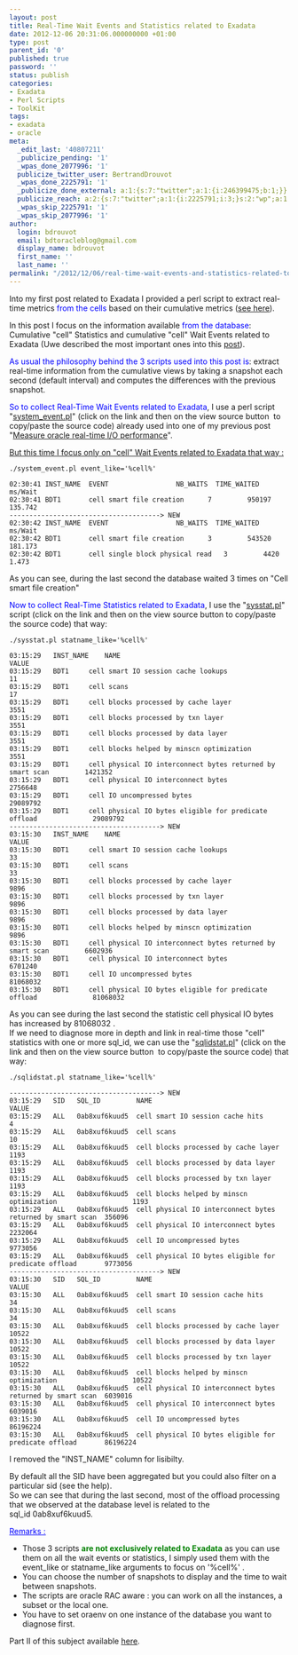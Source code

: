 ```yaml
---
layout: post
title: Real-Time Wait Events and Statistics related to Exadata
date: 2012-12-06 20:31:06.000000000 +01:00
type: post
parent_id: '0'
published: true
password: ''
status: publish
categories:
- Exadata
- Perl Scripts
- ToolKit
tags:
- exadata
- oracle
meta:
  _edit_last: '40807211'
  _publicize_pending: '1'
  _wpas_done_2077996: '1'
  publicize_twitter_user: BertrandDrouvot
  _wpas_done_2225791: '1'
  _publicize_done_external: a:1:{s:7:"twitter";a:1:{i:246399475;b:1;}}
  publicize_reach: a:2:{s:7:"twitter";a:1:{i:2225791;i:3;}s:2:"wp";a:1:{i:0;i:3;}}
  _wpas_skip_2225791: '1'
  _wpas_skip_2077996: '1'
author:
  login: bdrouvot
  email: bdtoracleblog@gmail.com
  display_name: bdrouvot
  first_name: ''
  last_name: ''
permalink: "/2012/12/06/real-time-wait-events-and-statistics-related-to-exadata/"
---
```


Into my first post related to Exadata I provided a perl script to extract real-time metrics <span style="color:#0000ff;">from the cells</span> based on their cumulative metrics ([see here](http://bdrouvot.wordpress.com/2012/11/27/exadata-real-time-metrics-extracted-from-cumulative-metrics/ "Exadata real-time metrics extracted from cumulative metrics")).

In this post I focus on the information available <span style="color:#0000ff;">from the database</span>: Cumulative "cell" Statistics and cumulative "cell" Wait Events related to Exadata (Uwe described the most important ones into this [post](http://uhesse.com/2011/07/06/important-statistics-wait-events-on-exadata/)).

<span style="color:#0000ff;">As usual the philosophy behind the 3 scripts used into this post is</span>: extract real-time information from the cumulative views by taking a snapshot each second (default interval) and computes the differences with the previous snapshot.

<span style="color:#0000ff;">So to collect Real-Time Wait Events related to Exadata</span>, I use a perl script "[system\_event.pl](http://bdrouvot.wordpress.com/system_event/ "system_event")" (click on the link and then on the view source button  to copy/paste the source code) already used into one of my previous post "[Measure oracle real-time I/O performance](http://bdrouvot.wordpress.com/2012/11/20/measure-oracle-real-time-io-performance/ "Measure oracle real-time I/O performance")".

<span style="text-decoration:underline;"><span style="text-decoration:underline;">But this time I focus only on "cell" Wait Events related to Exadata that way :</span></span>

    ./system_event.pl event_like='%cell%'

    02:30:41 INST_NAME  EVENT                 NB_WAITS  TIME_WAITED     ms/Wait
    02:30:41 BDT1       cell smart file creation      7         950197          135.742
    --------------------------------------> NEW
    02:30:42 INST_NAME  EVENT                 NB_WAITS  TIME_WAITED         ms/Wait
    02:30:42 BDT1       cell smart file creation      3         543520          181.173
    02:30:42 BDT1       cell single block physical read   3         4420            1.473

As you can see, during the last second the database waited 3 times on "Cell smart file creation"

<span style="color:#0000ff;">Now to collect Real-Time Statistics related to Exadata</span>, I use the "[sysstat.pl](http://bdrouvot.wordpress.com/sysstat/ "sysstat")" script (click on the link and then on the view source button to copy/paste the source code) that way:

    ./sysstat.pl statname_like='%cell%'

    03:15:29   INST_NAME    NAME                                                               VALUE
    03:15:29   BDT1     cell smart IO session cache lookups                                11
    03:15:29   BDT1     cell scans                                                         17
    03:15:29   BDT1     cell blocks processed by cache layer                               3551
    03:15:29   BDT1     cell blocks processed by txn layer                                 3551
    03:15:29   BDT1     cell blocks processed by data layer                                3551
    03:15:29   BDT1     cell blocks helped by minscn optimization                          3551
    03:15:29   BDT1     cell physical IO interconnect bytes returned by smart scan         1421352
    03:15:29   BDT1     cell physical IO interconnect bytes                                2756648
    03:15:29   BDT1     cell IO uncompressed bytes                                         29089792
    03:15:29   BDT1     cell physical IO bytes eligible for predicate offload              29089792
    --------------------------------------> NEW
    03:15:30   INST_NAME    NAME                                                               VALUE
    03:15:30   BDT1     cell smart IO session cache lookups                                33
    03:15:30   BDT1     cell scans                                                         33
    03:15:30   BDT1     cell blocks processed by cache layer                               9896
    03:15:30   BDT1     cell blocks processed by txn layer                                 9896
    03:15:30   BDT1     cell blocks processed by data layer                                9896
    03:15:30   BDT1     cell blocks helped by minscn optimization                          9896
    03:15:30   BDT1     cell physical IO interconnect bytes returned by smart scan         6602936
    03:15:30   BDT1     cell physical IO interconnect bytes                                6701240
    03:15:30   BDT1     cell IO uncompressed bytes                                         81068032
    03:15:30   BDT1     cell physical IO bytes eligible for predicate offload              81068032

As you can see during the last second the statistic cell physical IO bytes has increased by 81068032 .  
If we need to diagnose more in depth and link in real-time those "cell" statistics with one or more sql\_id, we can use the "[sqlidstat.pl](http://bdrouvot.wordpress.com/perl-scripts/ "sqlidstat")" (click on the link and then on the view source button  to copy/paste the source code) that way:

    ./sqlidstat.pl statname_like='%cell%'

    --------------------------------------> NEW
    03:15:29   SID   SQL_ID         NAME                                    VALUE
    03:15:29   ALL   0ab8xuf6kuud5  cell smart IO session cache hits                            4
    03:15:29   ALL   0ab8xuf6kuud5  cell scans                                                  10
    03:15:29   ALL   0ab8xuf6kuud5  cell blocks processed by cache layer                        1193
    03:15:29   ALL   0ab8xuf6kuud5  cell blocks processed by data layer                         1193
    03:15:29   ALL   0ab8xuf6kuud5  cell blocks processed by txn layer                          1193
    03:15:29   ALL   0ab8xuf6kuud5  cell blocks helped by minscn optimization                   1193
    03:15:29   ALL   0ab8xuf6kuud5  cell physical IO interconnect bytes returned by smart scan  356096
    03:15:29   ALL   0ab8xuf6kuud5  cell physical IO interconnect bytes                         2232064
    03:15:29   ALL   0ab8xuf6kuud5  cell IO uncompressed bytes                                  9773056
    03:15:29   ALL   0ab8xuf6kuud5  cell physical IO bytes eligible for predicate offload       9773056
    --------------------------------------> NEW
    03:15:30   SID   SQL_ID         NAME                                                        VALUE
    03:15:30   ALL   0ab8xuf6kuud5  cell smart IO session cache hits                            34
    03:15:30   ALL   0ab8xuf6kuud5  cell scans                                                  34
    03:15:30   ALL   0ab8xuf6kuud5  cell blocks processed by cache layer                        10522
    03:15:30   ALL   0ab8xuf6kuud5  cell blocks processed by data layer                         10522
    03:15:30   ALL   0ab8xuf6kuud5  cell blocks processed by txn layer                          10522
    03:15:30   ALL   0ab8xuf6kuud5  cell blocks helped by minscn optimization                   10522
    03:15:30   ALL   0ab8xuf6kuud5  cell physical IO interconnect bytes returned by smart scan  6039016
    03:15:30   ALL   0ab8xuf6kuud5  cell physical IO interconnect bytes                         6039016
    03:15:30   ALL   0ab8xuf6kuud5  cell IO uncompressed bytes                                  86196224
    03:15:30   ALL   0ab8xuf6kuud5  cell physical IO bytes eligible for predicate offload       86196224

I removed the "INST\_NAME" column for lisibilty.

By default all the SID have been aggregated but you could also filter on a particular sid (see the help).  
So we can see that during the last second, most of the offload processing that we observed at the database level is related to the sql\_id 0ab8xuf6kuud5.

<span style="text-decoration:underline;"><span style="color:#0000ff;text-decoration:underline;">Remarks :</span></span>

-   Those 3 scripts **<span style="color:#008000;">are not exclusively related to Exadata</span>** as you can use them on all the wait events or statistics, I simply used them with the event\_like or statname\_like arguments to focus on '%cell%' .
-   You can choose the number of snapshots to display and the time to wait between snapshots.
-   The scripts are oracle RAC aware : you can work on all the instances, a subset or the local one.
-   You have to set oraenv on one instance of the database you want to diagnose first.

Part II of this subject available [here](http://bdrouvot.wordpress.com/2013/01/04/real-time-wait-events-and-statistics-related-to-exadata-part-ii/ "Real-Time Wait Events and Statistics related to Exadata : Part II").
